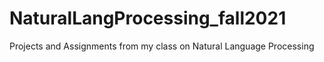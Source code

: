 # NaturalLangProcessing_fall2021
Projects and Assignments from my class on Natural Language Processing
